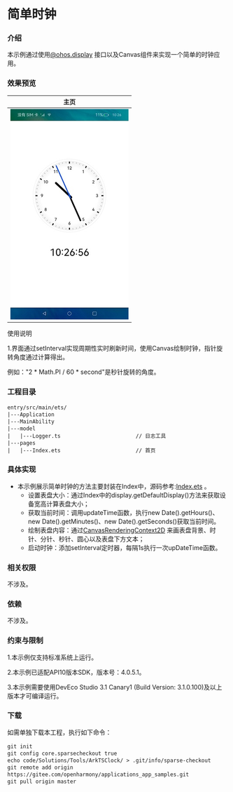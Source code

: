 # 简单时钟

### 介绍

本示例通过使用[@ohos.display](https://gitee.com/openharmony/docs/blob/master/zh-cn/application-dev/reference/apis/js-apis-display.md) 接口以及Canvas组件来实现一个简单的时钟应用。

### 效果预览

|主页|
|--------------------------------|
|![main](screenshots/device/main.jpeg)|

使用说明

1.界面通过setInterval实现周期性实时刷新时间，使用Canvas绘制时钟，指针旋转角度通过计算得出。

例如："2 * Math.PI / 60 * second"是秒针旋转的角度。

### 工程目录
```
entry/src/main/ets/
|---Application
|---MainAbility
|---model
|   |---Logger.ts                        // 日志工具
|---pages
|   |---Index.ets                        // 首页

```
### 具体实现

* 本示例展示简单时钟的方法主要封装在Index中，源码参考:[Index.ets](https://gitee.com/openharmony/applications_app_samples/blob/master/code/Solutions/Tools/ArkTSClock/entry/src/main/ets/pages/Index.ets) 。
    * 设置表盘大小：通过Index中的display.getDefaultDisplay()方法来获取设备宽高计算表盘大小；
    * 获取当前时间：调用updateTime函数，执行new Date().getHours()、new Date().getMinutes()、new Date().getSeconds()获取当前时间。
    * 绘制表盘内容：通过[CanvasRenderingContext2D](https://gitee.com/openharmony/docs/blob/master/zh-cn/application-dev/reference/arkui-ts/ts-canvasrenderingcontext2d.md) 来画表盘背景、时针、分针、秒针、圆心以及表盘下方文本；
    * 启动时钟：添加setInterval定时器，每隔1s执行一次upDateTime函数。
  
### 相关权限

不涉及。

### 依赖

不涉及。

### 约束与限制

1.本示例仅支持标准系统上运行。

2.本示例已适配API10版本SDK，版本号：4.0.5.1。

3.本示例需要使用DevEco Studio 3.1 Canary1 (Build Version: 3.1.0.100)及以上版本才可编译运行。

### 下载

如需单独下载本工程，执行如下命令：
```
git init
git config core.sparsecheckout true
echo code/Solutions/Tools/ArkTSClock/ > .git/info/sparse-checkout
git remote add origin https://gitee.com/openharmony/applications_app_samples.git
git pull origin master

```